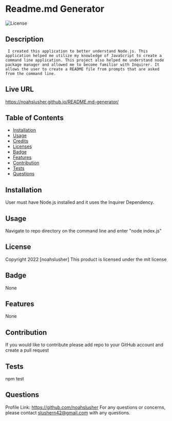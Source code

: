 # Readme.md Generator
  ![License](https://img.shields.io/badge/license-mit-blue.svg)
  ## Description
     I created this application to better understand Node.js. This application helped me utilize my knowledge of JavaScript to create a command line application. This project also helped me understand node package manager and allowed me to become familiar with Inquirer. It allows the user to create a README file from prompts that are asked from the command line.

  ## Live URL
  https://noahslusher.github.io/README.md-generator/

  ## Table of Contents
* [Installation](#Installation)
* [Usage](#Usage)
* [Credits](#Credits)
* [Licenses](#Licenses)
* [Badge](#Badge)
* [Features](#Features)
* [Contribution](#Contribution)
* [Tests](#Tests)
* [Questions](#Questions)


## Installation
  User must have Node.js installed and it uses the Inquirer Dependency.
  
## Usage
  Navigate to repo directory on the command line and enter "node index.js"
  

## License
  Copyright 2022 [noahslusher]
    This product is licensed under the mit license
  
## Badge
  None
  
## Features
  None
  
## Contribution
  If you would like to contribute please add repo to your GitHub account and create a pull request
  
## Tests
  npm test
  
## Questions
  Profile Link: https://github.com/noahslusher
  For any questions or concerns, please contact slushern42@gmail.com with any questions.
